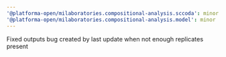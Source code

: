 ```yaml
---
'@platforma-open/milaboratories.compositional-analysis.sccoda': minor
'@platforma-open/milaboratories.compositional-analysis.model': minor
---
```


Fixed outputs bug created by last update when not enough replicates present
